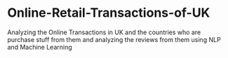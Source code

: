 # Online-Retail-Transactions-of-UK
Analyzing the Online Transactions in UK and the countries who are purchase stuff from them and analyzing the reviews from them using NLP and Machine Learning
